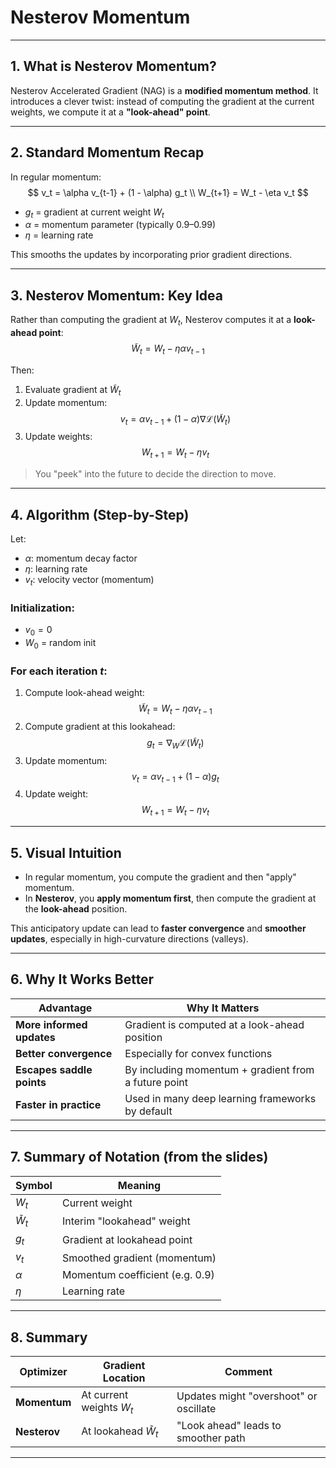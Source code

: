 # Nesterov Momentum

---

## 1. What is Nesterov Momentum?

Nesterov Accelerated Gradient (NAG) is a **modified momentum method**. It introduces a clever twist: instead of computing the gradient at the current weights, we compute it at a **"look-ahead" point**.

---

## 2. Standard Momentum Recap

In regular momentum:
$$
v_t = \alpha v_{t-1} + (1 - \alpha) g_t \\
W_{t+1} = W_t - \eta v_t
$$

- $g_t$ = gradient at current weight $W_t$
- $\alpha$ = momentum parameter (typically 0.9–0.99)
- $\eta$ = learning rate

This smooths the updates by incorporating prior gradient directions.

---

## 3. Nesterov Momentum: Key Idea

Rather than computing the gradient at $W_t$, Nesterov computes it at a **look-ahead point**:
$$
\tilde{W}_t = W_t - \eta \alpha v_{t-1}
$$

Then:
1. Evaluate gradient at $\tilde{W}_t$
2. Update momentum:
   $$
   v_t = \alpha v_{t-1} + (1 - \alpha) \nabla \mathcal{L}(\tilde{W}_t)
   $$
3. Update weights:
   $$
   W_{t+1} = W_t - \eta v_t
   $$

> You "peek" into the future to decide the direction to move.

---

## 4. Algorithm (Step-by-Step)

Let:
- $\alpha$: momentum decay factor
- $\eta$: learning rate
- $v_t$: velocity vector (momentum)

### Initialization:
- $v_0 = 0$
- $W_0$ = random init

### For each iteration $t$:
1. Compute look-ahead weight:
   $$
   \tilde{W}_t = W_t - \eta \alpha v_{t-1}
   $$
2. Compute gradient at this lookahead:
   $$
   g_t = \nabla_W \mathcal{L}(\tilde{W}_t)
   $$
3. Update momentum:
   $$
   v_t = \alpha v_{t-1} + (1 - \alpha) g_t
   $$
4. Update weight:
   $$
   W_{t+1} = W_t - \eta v_t
   $$

---

## 5. Visual Intuition

- In regular momentum, you compute the gradient and then "apply" momentum.
- In **Nesterov**, you **apply momentum first**, then compute the gradient at the **look-ahead** position.

This anticipatory update can lead to **faster convergence** and **smoother updates**, especially in high-curvature directions (valleys).

---

## 6. Why It Works Better

| Advantage              | Why It Matters                                        |
|------------------------|--------------------------------------------------------|
| **More informed updates** | Gradient is computed at a look-ahead position        |
| **Better convergence** | Especially for convex functions                        |
| **Escapes saddle points** | By including momentum + gradient from a future point |
| **Faster in practice** | Used in many deep learning frameworks by default       |

---

## 7. Summary of Notation (from the slides)

| Symbol            | Meaning                                |
|------------------|----------------------------------------|
| $W_t$            | Current weight                         |
| $\tilde{W}_t$    | Interim "lookahead" weight              |
| $g_t$            | Gradient at lookahead point            |
| $v_t$            | Smoothed gradient (momentum)           |
| $\alpha$         | Momentum coefficient (e.g. 0.9)        |
| $\eta$           | Learning rate                          |

---

## 8. Summary

| Optimizer        | Gradient Location         | Comment                               |
|------------------|---------------------------|----------------------------------------|
| **Momentum**     | At current weights $W_t$  | Updates might "overshoot" or oscillate |
| **Nesterov**     | At lookahead $\tilde{W}_t$| "Look ahead" leads to smoother path    |

---